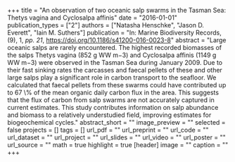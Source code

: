 +++
title = "An observation of two oceanic salp swarms in the Tasman Sea: Thetys vagina and Cyclosalpa affinis"
date = "2016-01-01"
publication_types = ["2"]
authors = ["Natasha Henschke", "Jason D. Everett", "Iain M. Suthers"]
publication = "In: Marine Biodiversity Records, (9), 1, _pp. 21_, https://doi.org/10.1186/s41200-016-0023-8"
abstract = "Large oceanic salps are rarely encountered. The highest recorded biomasses of the salps Thetys vagina (852 g WW m−3) and Cyclosalpa affinis (1149 g WW m−3) were observed in the Tasman Sea during January 2009. Due to their fast sinking rates the carcasses and faecal pellets of these and other large salps play a significant role in carbon transport to the seafloor. We calculated that faecal pellets from these swarms could have contributed up to 67 \\% of the mean organic daily carbon flux in the area. This suggests that the flux of carbon from salp swarms are not accurately captured in current estimates. This study contributes information on salp abundance and biomass to a relatively understudied field, improving estimates for biogeochemical cycles."
abstract_short = ""
image_preview = ""
selected = false
projects = []
tags = []
url_pdf = ""
url_preprint = ""
url_code = ""
url_dataset = ""
url_project = ""
url_slides = ""
url_video = ""
url_poster = ""
url_source = ""
math = true
highlight = true
[header]
image = ""
caption = ""
+++
